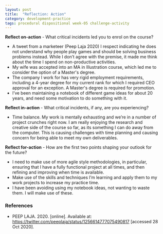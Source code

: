 ```yaml
---
layout: post
title:  "Reflection: Action"
category: development-practice
tags: procedural dispositional week-05 challenge-activity
---
```

**Reflect on-action** - What critical incidents led you to enrol on the course?

* A tweet from a marketeer (Peep Laja 2020) I respect indicating he does not understand why people play games and should be solving business problems instead. While I don’t agree with the premise, it made me think about the time I spend on non-productive activities.
* My wife was accepted into an MA in Illustration course, which led me to consider the option of a Master's degree.
* The company I work for has very rigid employment requirements, including a 4-year degree for my current rank for which I required CEO approval for an exception. A Master's degree is required for promotion.
* I’ve been maintaining a notebook of different game ideas for about 20 years, and need some motivation to do something with it.

**Reflect in-action** - What critical incidents, if any, are you experiencing?
* Time balance. My work is mentally exhausting and we’re in a number of project crunches right now. I am really enjoying the research and creative side of the course so far, as its something I can do away from the computer. This is causing challenges with time planning and causing concern for being able to meet my own deliverables.

**Reflect for-action** - How are the first two points shaping your outlook for the future?
* I need to make use of more agile style methodologies, in particular, ensuring that I have a fully functional project at all times, and then refining and improving when time is available.
* Make use of the skills and techniques I’m learning and apply them to my work projects to increase my practice time.
* I have been avoiding using my notebook ideas, not wanting to waste them. I will make use of these.

### References

- PEEP LAJA. 2020. [online]. Available at: https://twitter.com/peeplaja/status/1256614777075490817 [accessed 28 Oct 2020].
